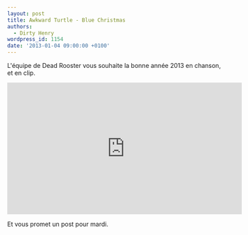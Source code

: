 ```yaml
---
layout: post
title: Awkward Turtle - Blue Christmas
authors:
  - Dirty Henry
wordpress_id: 1154
date: '2013-01-04 09:00:00 +0100'
---
```

L'équipe de Dead Rooster vous souhaite la bonne année 2013 en chanson, et en clip.

<iframe width="540" height="304" src="http://www.youtube.com/embed/68GzNHS3SBM" frameborder="0" allowfullscreen></iframe>

Et vous promet un post pour mardi.
